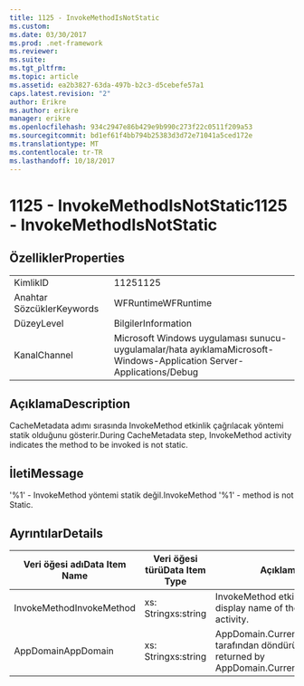 ```yaml
---
title: 1125 - InvokeMethodIsNotStatic
ms.custom: 
ms.date: 03/30/2017
ms.prod: .net-framework
ms.reviewer: 
ms.suite: 
ms.tgt_pltfrm: 
ms.topic: article
ms.assetid: ea2b3827-63da-497b-b2c3-d5cebefe57a1
caps.latest.revision: "2"
author: Erikre
ms.author: erikre
manager: erikre
ms.openlocfilehash: 934c2947e86b429e9b990c273f22c0511f209a53
ms.sourcegitcommit: bd1ef61f4bb794b25383d3d72e71041a5ced172e
ms.translationtype: MT
ms.contentlocale: tr-TR
ms.lasthandoff: 10/18/2017
---
```

# <a name="1125---invokemethodisnotstatic"></a><span data-ttu-id="452cf-102">1125 - InvokeMethodIsNotStatic</span><span class="sxs-lookup"><span data-stu-id="452cf-102">1125 - InvokeMethodIsNotStatic</span></span>
## <a name="properties"></a><span data-ttu-id="452cf-103">Özellikler</span><span class="sxs-lookup"><span data-stu-id="452cf-103">Properties</span></span>  
  
|||  
|-|-|  
|<span data-ttu-id="452cf-104">Kimlik</span><span class="sxs-lookup"><span data-stu-id="452cf-104">ID</span></span>|<span data-ttu-id="452cf-105">1125</span><span class="sxs-lookup"><span data-stu-id="452cf-105">1125</span></span>|  
|<span data-ttu-id="452cf-106">Anahtar Sözcükler</span><span class="sxs-lookup"><span data-stu-id="452cf-106">Keywords</span></span>|<span data-ttu-id="452cf-107">WFRuntime</span><span class="sxs-lookup"><span data-stu-id="452cf-107">WFRuntime</span></span>|  
|<span data-ttu-id="452cf-108">Düzey</span><span class="sxs-lookup"><span data-stu-id="452cf-108">Level</span></span>|<span data-ttu-id="452cf-109">Bilgiler</span><span class="sxs-lookup"><span data-stu-id="452cf-109">Information</span></span>|  
|<span data-ttu-id="452cf-110">Kanal</span><span class="sxs-lookup"><span data-stu-id="452cf-110">Channel</span></span>|<span data-ttu-id="452cf-111">Microsoft Windows uygulaması sunucu-uygulamalar/hata ayıklama</span><span class="sxs-lookup"><span data-stu-id="452cf-111">Microsoft-Windows-Application Server-Applications/Debug</span></span>|  
  
## <a name="description"></a><span data-ttu-id="452cf-112">Açıklama</span><span class="sxs-lookup"><span data-stu-id="452cf-112">Description</span></span>  
 <span data-ttu-id="452cf-113">CacheMetadata adımı sırasında InvokeMethod etkinlik çağrılacak yöntemi statik olduğunu gösterir.</span><span class="sxs-lookup"><span data-stu-id="452cf-113">During CacheMetadata step, InvokeMethod activity indicates the method to be invoked is not static.</span></span>  
  
## <a name="message"></a><span data-ttu-id="452cf-114">İleti</span><span class="sxs-lookup"><span data-stu-id="452cf-114">Message</span></span>  
 <span data-ttu-id="452cf-115">'%1' - InvokeMethod yöntemi statik değil.</span><span class="sxs-lookup"><span data-stu-id="452cf-115">InvokeMethod '%1' - method is not Static.</span></span>  
  
## <a name="details"></a><span data-ttu-id="452cf-116">Ayrıntılar</span><span class="sxs-lookup"><span data-stu-id="452cf-116">Details</span></span>  
  
|<span data-ttu-id="452cf-117">Veri öğesi adı</span><span class="sxs-lookup"><span data-stu-id="452cf-117">Data Item Name</span></span>|<span data-ttu-id="452cf-118">Veri öğesi türü</span><span class="sxs-lookup"><span data-stu-id="452cf-118">Data Item Type</span></span>|<span data-ttu-id="452cf-119">Açıklama</span><span class="sxs-lookup"><span data-stu-id="452cf-119">Description</span></span>|  
|--------------------|--------------------|-----------------|  
|<span data-ttu-id="452cf-120">InvokeMethod</span><span class="sxs-lookup"><span data-stu-id="452cf-120">InvokeMethod</span></span>|<span data-ttu-id="452cf-121">xs: String</span><span class="sxs-lookup"><span data-stu-id="452cf-121">xs:string</span></span>|<span data-ttu-id="452cf-122">InvokeMethod etkinlik görünen adı.</span><span class="sxs-lookup"><span data-stu-id="452cf-122">The display name of the InvokeMethod activity.</span></span>|  
|<span data-ttu-id="452cf-123">AppDomain</span><span class="sxs-lookup"><span data-stu-id="452cf-123">AppDomain</span></span>|<span data-ttu-id="452cf-124">xs: String</span><span class="sxs-lookup"><span data-stu-id="452cf-124">xs:string</span></span>|<span data-ttu-id="452cf-125">AppDomain.CurrentDomain.FriendlyName tarafından döndürülen dize.</span><span class="sxs-lookup"><span data-stu-id="452cf-125">The string returned by AppDomain.CurrentDomain.FriendlyName.</span></span>|
